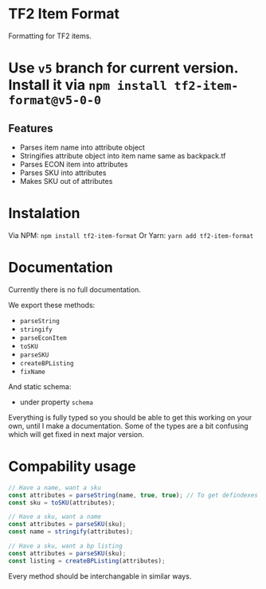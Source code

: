 # TF2 Item Format
Formatting for TF2 items.

Use `v5` branch for current version.
Install it via `npm install tf2-item-format@v5-0-0`
=======

## Features
- Parses item name into attribute object
- Stringifies attribute object into item name same as backpack.tf
- Parses ECON item into attributes
- Parses SKU into attributes
- Makes SKU out of attributes

# Instalation
Via NPM: `npm install tf2-item-format`
Or Yarn: `yarn add tf2-item-format`

# Documentation
Currently there is no full documentation.

We export these methods:
- `parseString`
- `stringify`
- `parseEconItem`
- `toSKU`
- `parseSKU`
- `createBPListing`
- `fixName`

And static schema:
- under property `schema`

Everything is fully typed so you should be able to get this working on your own, until I make a documentation.
Some of the types are a bit confusing which will get fixed in next major version.

# Compability usage
```ts
// Have a name, want a sku
const attributes = parseString(name, true, true); // To get defindexes and enums
const sku = toSKU(attributes);

// Have a sku, want a name
const attributes = parseSKU(sku);
const name = stringify(attributes);

// Have a sku, want a bp listing
const attributes = parseSKU(sku);
const listing = createBPListing(attributes);
```
Every method should be interchangable in similar ways.